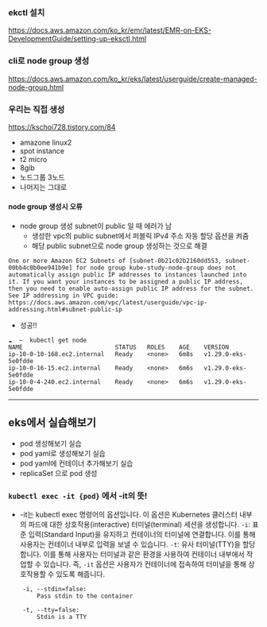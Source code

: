 ### ekctl 설치 
https://docs.aws.amazon.com/ko_kr/emr/latest/EMR-on-EKS-DevelopmentGuide/setting-up-eksctl.html

### cli로 node group 생성
https://docs.aws.amazon.com/ko_kr/eks/latest/userguide/create-managed-node-group.html

### 우리는 직접 생성
https://kschoi728.tistory.com/84
- amazone linux2
- spot instance
- t2 micro
- 8gib
- 노드그룹 3노드
- 나머지는 그대로


#### node group 생성시 오류
- node group 생성 subnet이 public 일 때 에러가 남
  - 생성한 vpc의 public subnet에서 퍼블릭 IPv4 주소 자동 할당 옵션을 켜줌
  - 해당 public subnet으로 node group 생성하는 것으로 해결
 
```
One or more Amazon EC2 Subnets of [subnet-0b21c02b2160dd553, subnet-00bb4c0b0ee941b9e] for node group kube-study-node-group does not automatically assign public IP addresses to instances launched into it. If you want your instances to be assigned a public IP address, then you need to enable auto-assign public IP address for the subnet. See IP addressing in VPC guide: https://docs.aws.amazon.com/vpc/latest/userguide/vpc-ip-addressing.html#subnet-public-ip
```

- 성공!!
```
☁  ~  kubectl get node
NAME                          STATUS   ROLES    AGE    VERSION
ip-10-0-10-168.ec2.internal   Ready    <none>   6m8s   v1.29.0-eks-5e0fdde
ip-10-0-16-15.ec2.internal    Ready    <none>   6m6s   v1.29.0-eks-5e0fdde
ip-10-0-4-240.ec2.internal    Ready    <none>   6m6s   v1.29.0-eks-5e0fdde
```

---
## eks에서 실습해보기
- pod 생성해보기 실습
- pod yaml로 생성해보기 실습
- pod yaml에 컨테이너 추가해보기 실습
- replicaSet 으로 pod 생성

### `kubectl exec -it {pod}` 에서 -it의 뜻!
- -it는 kubectl exec 명령어의 옵션입니다. 이 옵션은 Kubernetes 클러스터 내부의 파드에 대한 상호작용(interactive) 터미널(terminal) 세션을 생성합니다.
`-i`: 표준 입력(Standard Input)을 유지하고 컨테이너의 터미널에 연결합니다. 이를 통해 사용자는 컨테이너 내부로 입력을 보낼 수 있습니다.
`-t`: 유사 터미널(TTY)을 할당합니다. 이를 통해 사용자는 터미널과 같은 환경을 사용하여 컨테이너 내부에서 작업할 수 있습니다.
즉, `-it` 옵션은 사용자가 컨테이너에 접속하여 터미널을 통해 상호작용할 수 있도록 해줍니다.
```
    -i, --stdin=false:
        Pass stdin to the container

    -t, --tty=false:
        Stdin is a TTY
```
